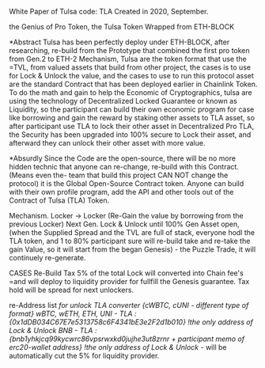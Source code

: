 White Paper of Tulsa code: TLA
Created in 2020, September.

the Genius of Pro Token, the Tulsa Token Wrapped from ETH-BLOCK

*Abstract
Tulsa has been perfectly deploy under ETH-BLOCK, after researching, re-build from the Prototype that combined the first pro token from Gen.2 to ETH-2 Mechanism, Tulsa are the token format that use the =TVL, from valued assets that build from other project, the cases is to use for Lock & Unlock the value, and the cases to use to run this protocol asset are the standard Contract that has been deployed earlier in Chainlink Token. To do the math and gain to help the Economic of Cryptographics, tulsa are using the technology of Decentralized Locked Guarantee or known as Liquidity, so the participant can build their own economic program for case like borrowing and gain the reward by staking other assets to TLA asset, so after participant use TLA to lock their other asset in Decentralized Pro TLA, the Security has been upgraded into 100% secure to Lock their asset, and afterward they can unlock their other asset with more value.

*Absurdly
Since the Code are the open-source, there will be no more hidden technic that anyone can re-change, re-build with this Contract. (Means even the- team that build this project CAN NOT change the protocol) it is the Global Open-Source Contract token. Anyone can build with their own profile program, add the API and other tools out of the Contract of Tulsa (TLA) Token.

Mechanism.
Locker -> Locker (Re-Gain the value by borrowing from the previous Locker)
Next Gen. Lock & Unlock until 100% Gen Asset open, (when the Supplied Spread and the TVL are full of stack, everyone hodl the TLA token, and 1 to 80% participant sure will re-build take and re-take the gain Value, so it will start from the began Genesis) - the Puzzle Trade, it will continuely re-generate.

CASES Re-Build Tax
5% of the total Lock will converted into Chain fee's =and will deploy to liquidity provider for fullfill the Genesis guarantee.
Tax hold will be spread for next unlockers.

re-Address list *for unlock TLA converter {cWBTC, cUNI - different type of format}
wBTC, wETH, ETH, UNI - TLA : {0x1dDB034C67E7e5313758c6F4341bE3e2F2d1b010} !the only address of Lock & Unlock
BNB - TLA : {bnb1yhkjcq99kycwrc86vpsrwxkd0jujhe3ut8zrnr + participant memo of erc20-wallet address} !the only address of Lock & Unlock
-* will be automatically cut the 5% for liquidity provider.

